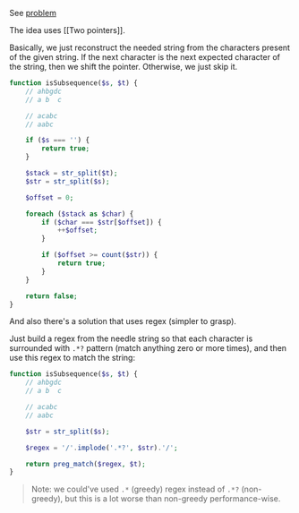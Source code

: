 See [problem](https://leetcode.com/problems/is-subsequence/description/?envType=study-plan-v2&envId=leetcode-75)

The idea uses [[Two pointers]].

Basically, we just reconstruct the needed string from the characters present of the given string. If the next character is the next expected character of the string, then we shift the pointer. Otherwise, we just skip it.

```php
function isSubsequence($s, $t) {
    // ahbgdc
    // a b  c

    // acabc
    // aabc

    if ($s === '') {
        return true;
    }

    $stack = str_split($t);
    $str = str_split($s);

    $offset = 0;

    foreach ($stack as $char) {
        if ($char === $str[$offset]) {
            ++$offset;
        }

        if ($offset >= count($str)) {
            return true;
        }
    }

    return false;
}
```

And also there's a solution that uses regex (simpler to grasp).

Just build a regex from the needle string so that each character is surrounded with `.*?` pattern (match anything zero or more times), and then use this regex to match the string:

```php
function isSubsequence($s, $t) {
    // ahbgdc
    // a b  c

    // acabc
    // aabc

    $str = str_split($s);

    $regex = '/'.implode('.*?', $str).'/';

    return preg_match($regex, $t);
}
```

> Note: we could've used `.*` (greedy) regex instead of `.*?` (non-greedy), but this is a lot worse than non-greedy performance-wise.
